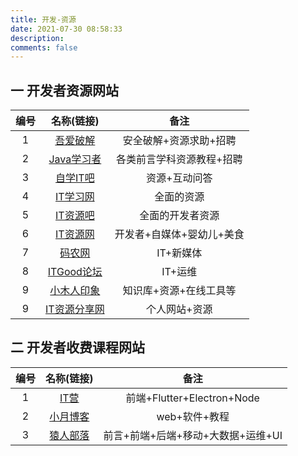 ```yaml
---
title: 开发-资源
date: 2021-07-30 08:58:33
description: 
comments: false
---
```


## 一 开发者资源网站

| 编号 |                  名称(链接)                   |           备注            |
| :--: | :-------------------------------------------: | :-----------------------: |
|  1   | [吾爱破解](https://www.52pojie.cn/portal.php) |  安全破解+资源求助+招聘   |
|  2   |    [Java学习者](https://www.javaxxz.com/)     | 各类前言学科资源教程+招聘 |
|  3   |  [自学IT吧](http://www.zxit8.com/forum.php)   |       资源+互动问答       |
|  4   |  [IT学习网](http://www.52xxit.com/forum.php)  |        全面的资源         |
|  5   |  [IT资源吧](http://www.itzyb.net/forum.php)   |     全面的开发者资源      |
|  6   |  [IT资源网](https://www.mgcoo.com/forum.php)  | 开发者+自媒体+婴幼儿+美食 |
|  7   |       [码农网](https://www.mano100.cn/)       |         IT+新媒体         |
|  8   | [ITGood论坛](http://www.itgood.vip/forum.php) |          IT+运维          |
|  9   |                [小木人印象]()                 |  知识库+资源+在线工具等   |
|  9   |  [IT资源分享网](https://www.itresource.org/)  |       个人网站+资源       |

## 二 开发者收费课程网站

| 编号 |                  名称(链接)                  |                备注                |
| :--: | :------------------------------------------: | :--------------------------------: |
|  1   |       [IT营](https://www.itying.com/)        |     前端+Flutter+Electron+Node     |
|  2   |     [小月博客](https://www.aliyue.net/)      |           web+软件+教程            |
|  3   | [猿人部落](http://www.97yrbl.com/portal.php) | 前言+前端+后端+移动+大数据+运维+UI |

